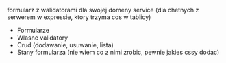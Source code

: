 formularz z walidatorami dla swojej domeny
service (dla chetnych z serwerem w expressie, ktory trzyma cos w tablicy)


- Formularze
- Wlasne validatory
- Crud (dodawanie, usuwanie, lista)
- Stany formularza (nie wiem co z nimi zrobic, pewnie jakies cssy dodac)
